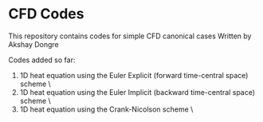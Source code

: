 # CFD Codes

This repository contains codes for simple CFD canonical cases
Written by Akshay Dongre

Codes added so far:

1. 1D heat equation using the Euler Explicit (forward time-central space) scheme \
2. 1D heat equation using the Euler Implicit (backward time-central space) scheme \
3. 1D heat equation using the Crank-Nicolson scheme \
